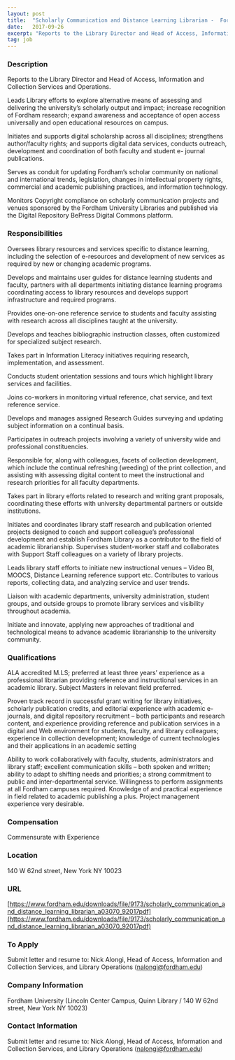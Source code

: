 ```yaml
---
layout: post
title:  "Scholarly Communication and Distance Learning Librarian -  Fordham University (Lincoln Center Campus, Quinn Library)"
date:   2017-09-26
excerpt: "Reports to the Library Director and Head of Access, Information and Collection Services and Operations. Leads Library efforts to explore alternative means of assessing and delivering the university’s scholarly output and impact; increase recognition of Fordham research; expand awareness and acceptance of open access universally and open educational resources on..."
tag: job
---
```


### Description   

Reports to the Library Director and Head of Access, Information and Collection Services and Operations. 

Leads Library efforts to explore alternative means of assessing and delivering the university’s scholarly output and impact; increase recognition of Fordham research; expand awareness and acceptance of open access universally and open educational resources on campus. 

Initiates and supports digital scholarship across all disciplines; strengthens author/faculty rights; and supports digital data services, conducts outreach, development and coordination of both faculty and student e- journal publications. 

Serves as conduit for updating Fordham’s scholar community on national and international trends, legislation, changes in intellectual property rights, commercial and academic publishing practices, and information technology. 

Monitors Copyright compliance on scholarly communication projects and venues sponsored by the Fordham University Libraries and published via the Digital Repository BePress Digital Commons platform. 


### Responsibilities   

Oversees library resources and services specific to distance learning, including the selection of e-resources and development of new services as required by new or changing academic programs. 

Develops and maintains user guides for distance learning students and faculty, partners with all departments initiating distance learning programs coordinating access to library resources and develops support infrastructure and required programs. 

Provides one-on-one reference service to students and faculty assisting with research across all disciplines taught at the university. 

Develops and teaches bibliographic instruction classes, often customized for specialized subject research. 

Takes part in Information Literacy initiatives requiring research, implementation, and assessment. 

Conducts student orientation sessions and tours which highlight library services and facilities. 

Joins co-workers in monitoring virtual reference, chat service, and text reference service. 

Develops and manages assigned Research Guides surveying and updating subject information on a continual basis. 

Participates in outreach projects involving a variety of university wide and professional constituencies. 

Responsible for, along with colleagues, facets of collection development, which include the continual refreshing (weeding) of the print collection, and assisting with assessing digital content to meet the instructional and research priorities for all faculty departments. 

Takes part in library efforts related to research and writing grant proposals, coordinating these efforts with university departmental partners or outside institutions. 

Initiates and coordinates library staff research and publication oriented projects designed to coach and support colleague’s professional development and establish Fordham Library as a contributor to the field of academic librarianship. 
Supervises student-worker staff and collaborates with Support Staff colleagues on a variety of library projects. 

Leads library staff efforts to initiate new instructional venues – Video BI, MOOCS, Distance Learning reference support etc. 
Contributes to various reports, collecting data, and analyzing service and user trends. 	

Liaison with academic departments, university administration, student groups, and outside groups to promote library services and visibility throughout academia. 

Initiate and innovate, applying new approaches of traditional and technological means to advance academic librarianship to the university community. 


### Qualifications   

ALA accredited M.LS; preferred at least three years’ experience as a professional librarian providing reference and instructional services in an academic library. Subject Masters in relevant field preferred. 

Proven track record in successful grant writing for library initiatives, scholarly publication credits, and editorial experience with academic e-journals, and digital repository recruitment – both participants and research content, and experience providing reference and publication services in a digital and Web environment for students, faculty, and library colleagues; experience in collection development; knowledge of current technologies and their applications in an academic setting 

Ability to work collaboratively with faculty, students, administrators and library staff; excellent communication skills – both spoken and written; ability to adapt to shifting needs and priorities; a strong commitment to public and inter-departmental service. Willingness to perform assignments at all Fordham campuses required. Knowledge of and practical experience in field related to academic publishing a plus. Project management experience very desirable. 


### Compensation   

Commensurate with Experience


### Location   

140 W 62nd street, New York NY 10023


### URL   

[https://www.fordham.edu/downloads/file/9173/scholarly_communication_and_distance_learning_librarian_a03070_92017pdf](https://www.fordham.edu/downloads/file/9173/scholarly_communication_and_distance_learning_librarian_a03070_92017pdf)

### To Apply   

Submit letter and resume to: Nick Alongi, Head of Access, Information and Collection Services, and Library Operations (nalongi@fordham.edu)


### Company Information   

Fordham University (Lincoln Center Campus, Quinn Library / 140 W 62nd street, New York NY 10023)


### Contact Information   

Submit letter and resume to: Nick Alongi, Head of Access, Information and Collection Services, and Library Operations (nalongi@fordham.edu)

